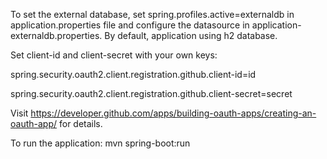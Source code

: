 To set the external database, set spring.profiles.active=externaldb in application.properties file and configure the datasource in 
application-externaldb.properties. By default, application using h2 database.

Set client-id and client-secret with your own keys:

spring.security.oauth2.client.registration.github.client-id=id

spring.security.oauth2.client.registration.github.client-secret=secret

Visit https://developer.github.com/apps/building-oauth-apps/creating-an-oauth-app/ for details.

To run the application: 
mvn spring-boot:run 
